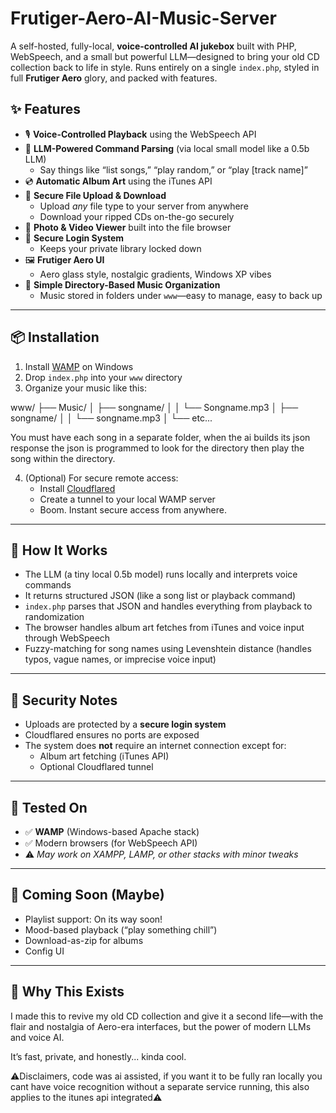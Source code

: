 # Frutiger-Aero-AI-Music-Server
A self-hosted, fully-local, **voice-controlled AI jukebox** built with PHP, WebSpeech, and a small but powerful LLM—designed to bring your old CD collection back to life in style.   Runs entirely on a single `index.php`, styled in full **Frutiger Aero** glory, and packed with features.
## ✨ Features

- 🎙️ **Voice-Controlled Playback** using the WebSpeech API
- 🤖 **LLM-Powered Command Parsing** (via local small model like a 0.5b LLM)
  - Say things like “list songs,” “play random,” or “play [track name]”
- 💿 **Automatic Album Art** using the iTunes API
- 📂 **Secure File Upload & Download**
  - Upload *any* file type to your server from anywhere
  - Download your ripped CDs on-the-go securely
- 📸 **Photo & Video Viewer** built into the file browser
- 🔐 **Secure Login System**
  - Keeps your private library locked down
- 🖼️ **Frutiger Aero UI**
  - Aero glass style, nostalgic gradients, Windows XP vibes
- 📁 **Simple Directory-Based Music Organization**
  - Music stored in folders under `www`—easy to manage, easy to back up

---

## 📦 Installation

1. Install [WAMP](https://www.wampserver.com/en/) on Windows
2. Drop `index.php` into your `www` directory
3. Organize your music like this:

www/ ├── Music/ │   ├── songname/ │   │   └── Songname.mp3 │   ├── songname/ │   │   └── songname.mp3 │   └── etc...

You must have each song in a separate folder, when the ai builds its json response the json is programmed to look for the directory then play the song within the directory.

4. (Optional) For secure remote access:
   - Install [Cloudflared](https://developers.cloudflare.com/cloudflare-one/connections/connect-apps/install-and-setup/installation/)
   - Create a tunnel to your local WAMP server
   - Boom. Instant secure access from anywhere.

---

## 🧠 How It Works

- The LLM (a tiny local 0.5b model) runs locally and interprets voice commands
- It returns structured JSON (like a song list or playback command)
- `index.php` parses that JSON and handles everything from playback to randomization
- The browser handles album art fetches from iTunes and voice input through WebSpeech
- Fuzzy-matching for song names using Levenshtein distance (handles typos, vague names, or imprecise voice input)

---

## 🔐 Security Notes

- Uploads are protected by a **secure login system**
- Cloudflared ensures no ports are exposed
- The system does **not** require an internet connection except for:
  - Album art fetching (iTunes API)
  - Optional Cloudflared tunnel

---

## 🧪 Tested On

- ✅ **WAMP** (Windows-based Apache stack)
- ✅ Modern browsers (for WebSpeech API)
- ⚠️ *May work on XAMPP, LAMP, or other stacks with minor tweaks*

---

## 🚧 Coming Soon (Maybe)

- Playlist support: On its way soon!
- Mood-based playback (“play something chill”) 
- Download-as-zip for albums
- Config UI

---

## 🙌 Why This Exists

I made this to revive my old CD collection and give it a second life—with the flair and nostalgia of Aero-era interfaces, but the power of modern LLMs and voice AI.

It’s fast, private, and honestly... kinda cool.

⚠️Disclaimers, code was ai assisted, if you want it to be fully ran locally you cant have voice recognition without a separate service running, this also applies to the itunes api integrated⚠️
